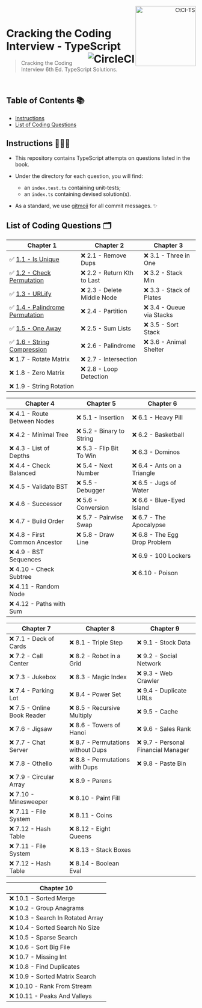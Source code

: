 <p align="right">
  <a href="https://www.amazon.co.uk/Cracking-Coding-Interview-6th-Programming/dp/0984782850">
    <img alt="CtCI-TS" title="CtCI-TS" src="https://images-na.ssl-images-amazon.com/images/I/51l5XzLln%2BL._SX348_BO1,204,203,200_.jpg" align="right" width="160" />
  </a>
  <br />
</p>

<h1>
  Cracking the Coding Interview - TypeScript
  <a href="https://circleci.com/gh/Braden1996/Cracking-the-Coding-Interview-TypeScript">
    <img alt="CircleCI" title="Cracking-the-Coding-Interview-TypeScript" src="https://img.shields.io/circleci/token/f20ee3721cd18cf083b7a981f74d71a5d2804c31/project/github/Braden1996/Cracking-the-Coding-Interview-TypeScript/master.svg?style=for-the-badge&logo=circleci&logoColor=f8f8f2&colorA=1C2431" align="right" />
  </a>
</h1>

> Cracking the Coding Interview 6th Ed. TypeScript Solutions.

<br />

## Table of Contents 📚

- [Instructions](#instructions-)
- [List of Coding Questions](#list-of-coding-questions-)

## Instructions 👨🏼‍💻

- This repository contains TypeScript attempts on questions listed in the book.

- Under the directory for each question, you will find:

  - an `index.test.ts` containing unit-tests;
  - an `index.ts` containing devised solution(s).

- As a standard, we use [gitmoji](https://gitmoji.carloscuesta.me/) for all commit messages. ✨

## List of Coding Questions 🗂

| Chapter 1                                                                                      | Chapter 2                   | Chapter 3                 |
| ---------------------------------------------------------------------------------------------- | --------------------------- | ------------------------- |
| ✅ [1.1 - Is Unique](src/chapter01_arrays-and-strings/1.1_is-unique)                           | ❌ 2.1 - Remove Dups        | ❌ 3.1 - Three in One     |
| ✅ [1.2 - Check Permutation](src/chapter01_arrays-and-strings/1.2_check-permutation)           | ❌ 2.2 - Return Kth to Last | ❌ 3.2 - Stack Min        |
| ✅ [1.3 - URLify](src/chapter01_arrays-and-strings/1.3_urlify)                                 | ❌ 2.3 - Delete Middle Node | ❌ 3.3 - Stack of Plates  |
| ✅ [1.4 - Palindrome Permutation](src/chapter01_arrays-and-strings/1.4_palindrome_permutation) | ❌ 2.4 - Partition          | ❌ 3.4 - Queue via Stacks |
| ✅ [1.5 - One Away](src/chapter01_arrays-and-strings/1.5_one-away)                             | ❌ 2.5 - Sum Lists          | ❌ 3.5 - Sort Stack       |
| ✅ [1.6 - String Compression](src/chapter01_arrays-and-strings/1.6_string-compression)         | ❌ 2.6 - Palindrome         | ❌ 3.6 - Animal Shelter   |
| ❌ 1.7 - Rotate Matrix                                                                         | ❌ 2.7 - Intersection       |                           |
| ❌ 1.8 - Zero Matrix                                                                           | ❌ 2.8 - Loop Detection     |                           |
| ❌ 1.9 - String Rotation                                                                       |                             |                           |

| Chapter 4                      | Chapter 5                 | Chapter 6                     |
| ------------------------------ | ------------------------- | ----------------------------- |
| ❌ 4.1 - Route Between Nodes   | ❌ 5.1 - Insertion        | ❌ 6.1 - Heavy Pill           |
| ❌ 4.2 - Minimal Tree          | ❌ 5.2 - Binary to String | ❌ 6.2 - Basketball           |
| ❌ 4.3 - List of Depths        | ❌ 5.3 - Flip Bit To Win  | ❌ 6.3 - Dominos              |
| ❌ 4.4 - Check Balanced        | ❌ 5.4 - Next Number      | ❌ 6.4 - Ants on a Triangle   |
| ❌ 4.5 - Validate BST          | ❌ 5.5 - Debugger         | ❌ 6.5 - Jugs of Water        |
| ❌ 4.6 - Successor             | ❌ 5.6 - Conversion       | ❌ 6.6 - Blue-Eyed Island     |
| ❌ 4.7 - Build Order           | ❌ 5.7 - Pairwise Swap    | ❌ 6.7 - The Apocalypse       |
| ❌ 4.8 - First Common Ancestor | ❌ 5.8 - Draw Line        | ❌ 6.8 - The Egg Drop Problem |
| ❌ 4.9 - BST Sequences         |                           | ❌ 6.9 - 100 Lockers          |
| ❌ 4.10 - Check Subtree        |                           | ❌ 6.10 - Poison              |
| ❌ 4.11 - Random Node          |                           |                               |
| ❌ 4.12 - Paths with Sum       |                           |                               |

| Chapter 7                   | Chapter 8                          | Chapter 9                           |
| --------------------------- | ---------------------------------- | ----------------------------------- |
| ❌ 7.1 - Deck of Cards      | ❌ 8.1 - Triple Step               | ❌ 9.1 - Stock Data                 |
| ❌ 7.2 - Call Center        | ❌ 8.2 - Robot in a Grid           | ❌ 9.2 - Social Network             |
| ❌ 7.3 - Jukebox            | ❌ 8.3 - Magic Index               | ❌ 9.3 - Web Crawler                |
| ❌ 7.4 - Parking Lot        | ❌ 8.4 - Power Set                 | ❌ 9.4 - Duplicate URLs             |
| ❌ 7.5 - Online Book Reader | ❌ 8.5 - Recursive Multiply        | ❌ 9.5 - Cache                      |
| ❌ 7.6 - Jigsaw             | ❌ 8.6 - Towers of Hanoi           | ❌ 9.6 - Sales Rank                 |
| ❌ 7.7 - Chat Server        | ❌ 8.7 - Permutations without Dups | ❌ 9.7 - Personal Financial Manager |
| ❌ 7.8 - Othello            | ❌ 8.8 - Permutations with Dups    | ❌ 9.8 - Paste Bin                  |
| ❌ 7.9 - Circular Array     | ❌ 8.9 - Parens                    |                                     |
| ❌ 7.10 - Minesweeper       | ❌ 8.10 - Paint Fill               |                                     |
| ❌ 7.11 - File System       | ❌ 8.11 - Coins                    |                                     |
| ❌ 7.12 - Hash Table        | ❌ 8.12 - Eight Queens             |                                     |
| ❌ 7.11 - File System       | ❌ 8.13 - Stack Boxes              |                                     |
| ❌ 7.12 - Hash Table        | ❌ 8.14 - Boolean Eval             |                                     |

| Chapter 10                        |
| --------------------------------- |
| ❌ 10.1 - Sorted Merge            |
| ❌ 10.2 - Group Anagrams          |
| ❌ 10.3 - Search In Rotated Array |
| ❌ 10.4 - Sorted Search No Size   |
| ❌ 10.5 - Sparse Search           |
| ❌ 10.6 - Sort Big File           |
| ❌ 10.7 - Missing Int             |
| ❌ 10.8 - Find Duplicates         |
| ❌ 10.9 - Sorted Matrix Search    |
| ❌ 10.10 - Rank From Stream       |
| ❌ 10.11 - Peaks And Valleys      |

